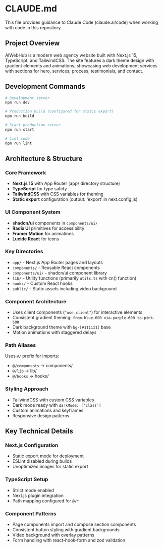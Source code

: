 # CLAUDE.md

This file provides guidance to Claude Code (claude.ai/code) when working with code in this repository.

## Project Overview

AIWebHub is a modern web agency website built with Next.js 15, TypeScript, and TailwindCSS. The site features a dark theme design with gradient elements and animations, showcasing web development services with sections for hero, services, process, testimonials, and contact.

## Development Commands

```bash
# Development server
npm run dev

# Production build (configured for static export)
npm run build

# Start production server
npm run start

# Lint code
npm run lint
```

## Architecture & Structure

### Core Framework
- **Next.js 15** with App Router (app/ directory structure)
- **TypeScript** for type safety
- **TailwindCSS** with CSS variables for theming
- **Static export** configuration (output: 'export' in next.config.js)

### UI Component System
- **shadcn/ui** components in `components/ui/`
- **Radix UI** primitives for accessibility
- **Framer Motion** for animations
- **Lucide React** for icons

### Key Directories
- `app/` - Next.js App Router pages and layouts
- `components/` - Reusable React components
- `components/ui/` - shadcn/ui component library
- `lib/` - Utility functions (primarily `utils.ts` with cn() function)
- `hooks/` - Custom React hooks
- `public/` - Static assets including video background

### Component Architecture
- Uses client components (`"use client"`) for interactive elements
- Consistent gradient theming: `from-blue-600 via-purple-600 to-pink-600`
- Dark background theme with `bg-[#111111]` base
- Motion animations with staggered delays

### Path Aliases
Uses `@/` prefix for imports:
- `@/components` → components/
- `@/lib` → lib/
- `@/hooks` → hooks/

### Styling Approach
- TailwindCSS with custom CSS variables
- Dark mode ready with `darkMode: ['class']`
- Custom animations and keyframes
- Responsive design patterns

## Key Technical Details

### Next.js Configuration
- Static export mode for deployment
- ESLint disabled during builds
- Unoptimized images for static export

### TypeScript Setup
- Strict mode enabled
- Next.js plugin integration
- Path mapping configured for `@/*`

### Component Patterns
- Page components import and compose section components
- Consistent button styling with gradient backgrounds
- Video background with overlay patterns
- Form handling with react-hook-form and zod validation